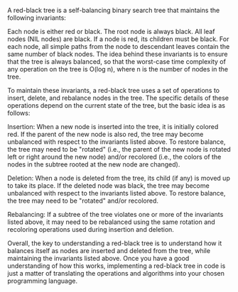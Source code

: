 A red-black tree is a self-balancing binary search tree that maintains the following invariants:

Each node is either red or black.
The root node is always black.
All leaf nodes (NIL nodes) are black.
If a node is red, its children must be black.
For each node, all simple paths from the node to descendant leaves contain the same number of black nodes.
The idea behind these invariants is to ensure that the tree is always balanced, so that the worst-case time complexity of any operation on the tree is O(log n), where n is the number of nodes in the tree.

To maintain these invariants, a red-black tree uses a set of operations to insert, delete, and rebalance nodes in the tree. The specific details of these operations depend on the current state of the tree, but the basic idea is as follows:

Insertion: When a new node is inserted into the tree, it is initially colored red. If the parent of the new node is also red, the tree may become unbalanced with respect to the invariants listed above. To restore balance, the tree may need to be "rotated" (i.e., the parent of the new node is rotated left or right around the new node) and/or recolored (i.e., the colors of the nodes in the subtree rooted at the new node are changed).

Deletion: When a node is deleted from the tree, its child (if any) is moved up to take its place. If the deleted node was black, the tree may become unbalanced with respect to the invariants listed above. To restore balance, the tree may need to be "rotated" and/or recolored.

Rebalancing: If a subtree of the tree violates one or more of the invariants listed above, it may need to be rebalanced using the same rotation and recoloring operations used during insertion and deletion.

Overall, the key to understanding a red-black tree is to understand how it balances itself as nodes are inserted and deleted from the tree, while maintaining the invariants listed above. Once you have a good understanding of how this works, implementing a red-black tree in code is just a matter of translating the operations and algorithms into your chosen programming language.